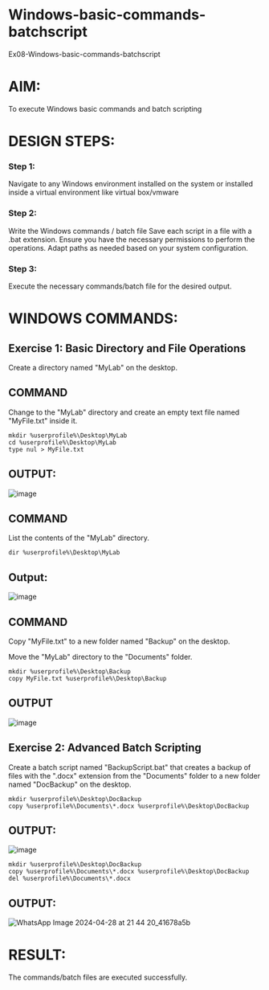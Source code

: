 # Windows-basic-commands-batchscript
Ex08-Windows-basic-commands-batchscript

# AIM:
To execute Windows basic commands and batch scripting


# DESIGN STEPS:

### Step 1:

Navigate to any Windows environment installed on the system or installed inside a virtual environment like virtual box/vmware 

### Step 2:

Write the Windows commands / batch file
Save each script in a file with a .bat extension.
Ensure you have the necessary permissions to perform the operations.
Adapt paths as needed based on your system configuration.
### Step 3:

Execute the necessary commands/batch file for the desired output. 

# WINDOWS COMMANDS:
## Exercise 1: Basic Directory and File Operations
Create a directory named "MyLab" on the desktop.
## COMMAND

Change to the "MyLab" directory and create an empty text file named "MyFile.txt" inside it.
```
mkdir %userprofile%\Desktop\MyLab
cd %userprofile%\Desktop\MyLab
type nul > MyFile.txt

```

## OUTPUT:

![image](https://github.com/sabithapaulraj/Windows-basic-commands-batchscript/assets/118343379/5fbcf2b5-8ed5-4b94-a5e8-c714088990aa)



## COMMAND

List the contents of the "MyLab" directory.
```
dir %userprofile%\Desktop\MyLab
```

## Output:
![image](https://github.com/sabithapaulraj/Windows-basic-commands-batchscript/assets/118343379/c57df128-f8ce-483f-a2fc-b2fa998f67a9)


## COMMAND

Copy "MyFile.txt" to a new folder named "Backup" on the desktop.

Move the "MyLab" directory to the "Documents" folder.

```
mkdir %userprofile%\Desktop\Backup
copy MyFile.txt %userprofile%\Desktop\Backup

```


## OUTPUT
![image](https://github.com/sabithapaulraj/Windows-basic-commands-batchscript/assets/118343379/4b485009-38f0-499a-b025-d98edae00a1e)


## Exercise 2: Advanced Batch Scripting
Create a batch script named "BackupScript.bat" that creates a backup of files with the ".docx" extension from the "Documents" folder to a new folder named "DocBackup" on the desktop.

```
mkdir %userprofile%\Desktop\DocBackup
copy %userprofile%\Documents\*.docx %userprofile%\Desktop\DocBackup

```
## OUTPUT:
![image](https://github.com/sabithapaulraj/Windows-basic-commands-batchscript/assets/118343379/580064dc-ef03-40ab-8972-7027e649655f)

```
mkdir %userprofile%\Desktop\DocBackup
copy %userprofile%\Documents\*.docx %userprofile%\Desktop\DocBackup
del %userprofile%\Documents\*.docx

```


## OUTPUT:
![WhatsApp Image 2024-04-28 at 21 44 20_41678a5b](https://github.com/sabithapaulraj/Windows-basic-commands-batchscript/assets/118343379/a4de0dc2-b8ff-4f3d-82cf-1490bac46e34)



# RESULT:
The commands/batch files are executed successfully.

